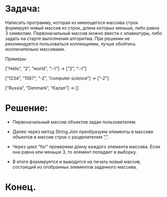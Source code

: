 # Задача:
Написать программу, которая из имеющегося массива строк формирует новый массив из строк, длина которых меньше, либо равна 3 символам. Первоначальный массив можно ввести с клавиатуры, либо задать на старте выполнения алгоритма. При решении не рекомендуется пользоваться коллекциями, лучше обойтись исключительно массивами.

Примеры:

[“Hello”, “2”, “world”, “:-)”] → [“2”, “:-)”]

[“1234”, “1567”, “-2”, “computer science”] → [“-2”]

[“Russia”, “Denmark”, “Kazan”] → []

# Решение:

* Первоначальный массив объектов задан пользователем.

* Далее через метод String.Join преобразуем элементы в массиве объектов в массив строк с разделителем ",".

* Через цикл "for" проверяем длину каждого элемента массива. Если она равна или меньше 3, то элемент попадает в выборку.

* В итоге формируется и выводится на печать новый массив, состоящий из отобранных элементов заданного масcива.

# Конец.
